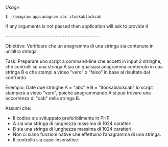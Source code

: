*Usage*
```
$ ./anagram app:anagram abc itookablackcab
```
If any arguments is not passed then application will ask to provide it

================================

Obiettivo:
Verificare che un anagramma di una stringa sia contenuto in un’altra stringa.

Task:
Preparare uno script a command-line che accetti in input 2 stringhe, che
controlli se una stringa A sia un qualsiasi anagramma contenuto in una stringa B
e che stampi a video “vero” o “falso” in base al risultato del confronto.

Esempio:
Date due stringhe A = "abc" e B = "itookablackcab" lo script stamperà a video
"vero", poiché anagrammando A si può trovare una occorrenza di "cab" nella
stringa B.

Assumi che:
 - Il codice sia sviluppato preferibilmente in PHP.
 - A sia una stringa di lunghezza massima di 1024 caratteri.
 - B sia una stringa di lunghezza massima di 1024 caratteri.
 - Non ci siano funzioni native che effettuino l’anagramma di una stringa.
 - Il controllo sia case-insensitive.
